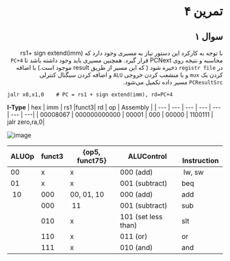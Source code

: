 <div dir="rtl">


# تمرین ۴

## سوال ۱
</div>



<div dir="rtl">


  
 با توجه به کارکرد این دستور نیاز به مسیری وجود دارد که 
  rs1+ sign extend(imm)
  محاسبه و نتیجه روی 
  PCNext
  قرار گیرد. همچنین مسیری باید وجود داشته باشد تا `PC+4` در `registr file` ذخیره شود ( که این مسیر از طریق result موجود است.)
  با اضافه کردن یک `mux` و با منشعب کردن خروجی `ALU` و اضافه کردن سیگنال کنترلی `PCResultSrc` مسیر داده تکمیل می‌شود.
  
</div>
  
  
~~~
jalr x0,x1,0    # PC = rs1 + sign extend(imm), rd=PC+4
~~~

**I-Type**
| hex      |      imm     | rs1  |funct3|   rd  |   op    | Assembly |
| ---      | ---          | ---   | --- | ---   | ---     | ---|
| 00008067 | 000000000000 | 00001 | 000 | 00000 | 1100111 | jalr zero,ra,0|

![image](https://user-images.githubusercontent.com/77579794/234019839-dedc8bfc-d53c-4ab4-aa5c-02d91d092188.png)


| ALUOp |‌funct3 |‌{op5, funct75} | ALUControl         |‌ Instruction |
| ---   | ---   | ---           | ---                | ---         |
| 00    |‌x      | x             | 000 (add)          |‌      lw, sw |
| 01    |‌x      | x             | 001 (subtract)     |       beq   |
|‌ 10    |‌000    | 00, 01, 10    | 000 (add)          |       add   |‌
|       |000    |‌ 11            | 001 (subtract)     |       sub   |
|       |010    | x             | 101 (set less than)|       slt   |
|‌       |110    | x             | 011 (or)           |       or    |
|       |111    | x             | 010 (and)          |       and   |

